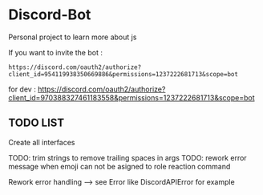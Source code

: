# Discord-Bot
Personal project to learn more about js 

If you want to invite the bot :

`https://discord.com/oauth2/authorize?client_id=954119938350669886&permissions=1237222681713&scope=bot`

for dev : https://discord.com/oauth2/authorize?client_id=970388327461183558&permissions=1237222681713&scope=bot

## TODO LIST

Create all interfaces

TODO: trim strings to remove trailing spaces in args
TODO: rework error message when emoji can not be asigned to role reaction command

Rework error handling --> see Error like DiscordAPIError for example